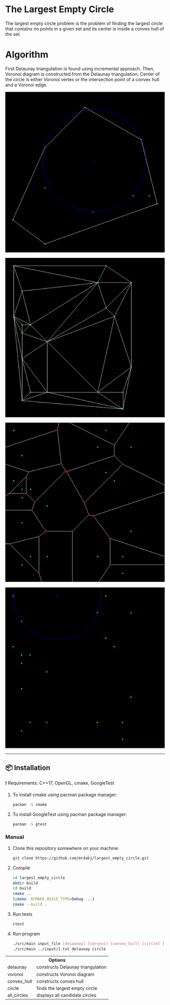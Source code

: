 # The Largest Empty Circle 

The largest empty circle problem is the problem of finding the largest circle that contains no points in a given set and its center is inside a convex hull of the set.

# Algorithm

First Delaunay triangulation is found using incremental approach. Then, Voronoi diagram is constructed from the Delaunay triangulation. Center of the circle is either Voronoi vertex or the intersection point of a convex hull and a Voronoi edge.

![Alt text](out/4_circle_convex_hull.png?raw=true "Largest empty circle")

![Alt text](out/7_delaunay.png?raw=true "Delaunay triangulation")

![Alt text](out/7_voronoi.png?raw=true "Voronoi diagram")

![Alt text](out/7_circle.png?raw=true "Largest empty circle")

***
## :package: Installation
:exclamation: Requirements: C++17, OpenGL, cmake, GoogleTest

1. To install cmake using pacman package manager:

    ```sh
    pacman -S cmake

    ```

2. To install GoogleTest using pacman package manager:

    ```sh
    pacman -S gtest

    ```

### Manual

1. Clone this repository somewhere on your machine.

    ```sh
    git clone https://github.com/mrdakj/largest_empty_circle.git

    ```
2. Compile

    ```sh
    cd largest_empty_circle
    mkdir build
    cd build
    cmake ..
    (cmake -DCMAKE_BUILD_TYPE=Debug  ..) 
    cmake --build .

    ```

3. Run tests

    ```sh
    ctest

    ```

3. Run program

    ```sh
    ./src/main input_file [delaunay] [voronoi] [convex_hull] [circle] [all_circles]
    ./src/main ../input/1.txt delaunay circle 

    ```


<table>
  <tr>
    <th colspan="2">Options</th>
  </tr>
  <tr>
    <td>delaunay</td><td>constructs Delaunay triangulation</td>
  </tr>
  <tr>
    <td>voronoi</td><td>constructs Voronoi diagram</td>
  </tr>
  <tr>
    <td>convex_hull</td><td>constructs convex hull</td>
  </tr>
  <tr>
    <td>circle</td><td>finds the largest empty circle</td>
  </tr>
  <tr>
    <td>all_circles</td><td>displays all candidate circles</td>
  </tr>
</table>
